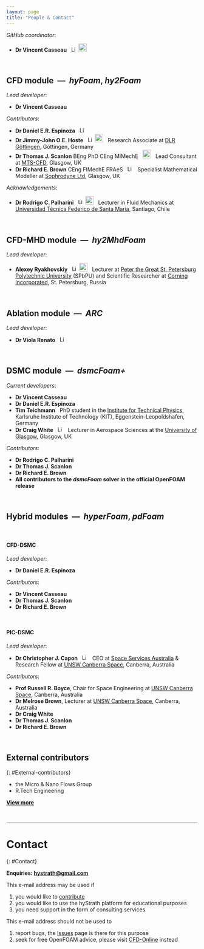 ```yaml
---
layout: page
title: "People & Contact"
---
```


_GitHub coordinator_:

* **Dr Vincent Casseau** &nbsp; <a style="text-decoration: none" href="https://uk.linkedin.com/in/vincentcasseau" target="_blank"><img src="https://i2.wp.com/poxse.com/wp-content/uploads/2016/01/linkedin-logo.jpg?ssl=1" alt="LinkedIn profile" width="15"></a> 
<a style="text-decoration: none" href="https://www.researchgate.net/profile/Vincent_Casseau" target="_blank"><img src="https://www.wur.nl/upload_mm/2/8/5/9f59698c-e156-4f33-9520-405cb7f4d9c6_researchgate_56f72ad6_490x330.png" alt="ResearchGate profile" width="22"></a>

<br>

## CFD module &nbsp;—&nbsp; __*hyFoam*__, __*hy2Foam*__  
_Lead developer_:   
* **Dr Vincent Casseau**  

_Contributors_:  
* **Dr Daniel E.R. Espinoza** &nbsp;
<a style="text-decoration: none" href="https://www.linkedin.com/in/daniel-espinoza-52862452/" target="_blank"><img src="https://i2.wp.com/poxse.com/wp-content/uploads/2016/01/linkedin-logo.jpg?ssl=1" alt="LinkedIn profile" width="15"></a>  
* **Dr Jimmy-John O.E. Hoste** &nbsp;
<a style="text-decoration: none" href="https://www.linkedin.com/in/jimmy-john-hoste-17278644/" target="_blank"><img src="https://i2.wp.com/poxse.com/wp-content/uploads/2016/01/linkedin-logo.jpg?ssl=1" alt="LinkedIn profile" width="15"></a>
<a style="text-decoration: none" href="https://www.researchgate.net/profile/Jimmy_John_Hoste" target="_blank"><img src="https://www.wur.nl/upload_mm/2/8/5/9f59698c-e156-4f33-9520-405cb7f4d9c6_researchgate_56f72ad6_490x330.png" alt="ResearchGate profile" width="22"></a> &nbsp; Research Associate at [DLR Göttingen](https://www.dlr.de/dlr/en/desktopdefault.aspx/tabid-10256), Göttingen, Germany
* **Dr Thomas J. Scanlon** BEng PhD CEng MIMechE &nbsp;
<a style="text-decoration: none" href="https://www.researchgate.net/profile/Thomas_Scanlon" target="_blank"><img src="https://www.wur.nl/upload_mm/2/8/5/9f59698c-e156-4f33-9520-405cb7f4d9c6_researchgate_56f72ad6_490x330.png" alt="ResearchGate profile" width="22"></a> &nbsp; Lead Consultant at [MTS-CFD](https://www.mts-cfd.com/), Glasgow, UK
* **Dr Richard E. Brown** CEng FIMechE FRAeS &nbsp;
<a style="text-decoration: none" href="https://www.linkedin.com/in/richard-brown-05520726/" target="_blank"><img src="https://i2.wp.com/poxse.com/wp-content/uploads/2016/01/linkedin-logo.jpg?ssl=1" alt="LinkedIn profile" width="15"></a> &nbsp; Specialist Mathematical Modeller at [Sophrodyne Ltd](http://www.sophrodyne.com/), Glasgow, UK  

_Acknowledgements_:  
* **Dr Rodrigo C. Palharini** &nbsp; 
<a style="text-decoration: none" href="https://www.linkedin.com/in/rodrigo-palharini-59316775/" target="_blank"><img src="https://i2.wp.com/poxse.com/wp-content/uploads/2016/01/linkedin-logo.jpg?ssl=1" alt="LinkedIn profile" width="15"></a> 
<a style="text-decoration: none" href="https://www.researchgate.net/profile/Rodrigo_Palharini" target="_blank"><img src="https://www.wur.nl/upload_mm/2/8/5/9f59698c-e156-4f33-9520-405cb7f4d9c6_researchgate_56f72ad6_490x330.png" alt="ResearchGate profile" width="22"></a> &nbsp; Lecturer in Fluid Mechanics at [Universidad Técnica Federico de Santa María](http://www.mecanica.usm.cl/), Santiago, Chile

<br>

## CFD-MHD module &nbsp;—&nbsp; __*hy2MhdFoam*__  
_Lead developer_:   
* **Alexey Ryakhovskiy** &nbsp;
<a style="text-decoration: none" href="https://www.linkedin.com/in/alexey-ryakhovskiy-4a1b9886/" target="_blank"><img src="https://i2.wp.com/poxse.com/wp-content/uploads/2016/01/linkedin-logo.jpg?ssl=1" alt="LinkedIn profile" width="15"></a> 
<a style="text-decoration: none" href="https://www.researchgate.net/profile/Alexey_Ryakhovskiy" target="_blank"><img src="https://www.wur.nl/upload_mm/2/8/5/9f59698c-e156-4f33-9520-405cb7f4d9c6_researchgate_56f72ad6_490x330.png" alt="ResearchGate profile" width="22"></a> &nbsp; Lecturer at [Peter the Great St. Petersburg Polytechnic University](https://english.spbstu.ru/science/) (SPbPU) and Scientific Researcher at [Corning Incorporated](https://www.corning.com/worldwide/en.html), St. Petersburg, Russia  

<br> 

## Ablation module &nbsp;—&nbsp; __*ARC*__  
_Lead developer_: 
* **Dr Viola Renato** &nbsp;
<a style="text-decoration: none" href="https://www.linkedin.com/in/viola-renato-bbbb18102/" target="_blank"><img src="https://i2.wp.com/poxse.com/wp-content/uploads/2016/01/linkedin-logo.jpg?ssl=1" alt="LinkedIn profile" width="15"></a>  

<br> 
   
## DSMC module &nbsp;—&nbsp; __*dsmcFoam+*__        
_Current developers_: 
* **Dr Vincent Casseau** 
* **Dr Daniel E.R. Espinoza**  
* **Tim Teichmann**   &nbsp; PhD student in the [Institute for Technical Physics](http://www.itep.kit.edu/english/), Karlsruhe Institute of Technology (KIT), Eggenstein-Leopoldshafen, Germany
* **Dr Craig White** &nbsp; <a style="text-decoration: none" href="https://www.linkedin.com/in/craig-white-53b70387/" target="_blank"><img src="https://i2.wp.com/poxse.com/wp-content/uploads/2016/01/linkedin-logo.jpg?ssl=1" alt="LinkedIn profile" width="15"></a> &nbsp; Lecturer in Aerospace Sciences at the [University of Glasgow](https://www.gla.ac.uk/schools/engineering/staff/craigwhite/), Glasgow, UK
 
_Contributors_:  
* **Dr Rodrigo C. Palharini**  
* **Dr Thomas J. Scanlon**  
* **Dr Richard E. Brown**  
* **All contributors to the *dsmcFoam* solver in the official OpenFOAM release** 

<br>

## Hybrid modules &nbsp;—&nbsp; __*hyperFoam*__, __*pdFoam*__  
&nbsp;

#### CFD-DSMC  
_Lead developer_:  
* **Dr Daniel E.R. Espinoza** 

_Contributors_:  
* **Dr Vincent Casseau**  
* **Dr Thomas J. Scanlon**  
* **Dr Richard E. Brown** 

&nbsp;

#### PIC-DSMC  
_Lead developer_:  
* **Dr Christopher J. Capon** &nbsp; <a style="text-decoration: none" href="https://www.linkedin.com/in/c-capon/" target="_blank"><img src="https://i2.wp.com/poxse.com/wp-content/uploads/2016/01/linkedin-logo.jpg?ssl=1" alt="LinkedIn profile" width="15"></a> &nbsp; CEO at [Space Services Australia](https://oninnovation.com.au/en/ON-teams/ON-Accelerate6-Teams/Space-Services-Australia) & Research Fellow at [UNSW Canberra Space](https://www.unsw.adfa.edu.au/space-research/mr-christopher-capon), Canberra, Australia

_Contributors_:  
* **Prof Russell R. Boyce**, Chair for Space Engineering at [UNSW Canberra Space](https://research.unsw.edu.au/people/professor-russell-robert-boyce), Canberra, Australia  
* **Dr Melrose Brown**, Lecturer at [UNSW Canberra Space](https://www.unsw.adfa.edu.au/space-research/dr-melrose-brown), Canberra, Australia    
* **Dr Craig White**  
* **Dr Thomas J. Scanlon**  
* **Dr Richard E. Brown**

<br>   

## External contributors
{: #External-contributors}

* the Micro & Nano Flows Group  
* R.Tech Engineering  

**[View more](https://vincentcasseau.github.io/contributions/#list-of-external-contributions)**   

<br>

---

# Contact
{: #Contact}

**Enquiries: hystrath@gmail.com**    

This e-mail address may be used if  
1. you would like to [contribute](https://vincentcasseau.github.io/contributions/)
2. you would like to use the hyStrath platform for educational purposes
3. you need support in the form of consulting services   

This e-mail address should not be used to
1. report bugs, the [Issues](https://github.com/vincentcasseau/hyStrath/issues) page is there for this purpose  
2. seek for free OpenFOAM advice, please visit [CFD-Online](https://www.cfd-online.com/Forums/openfoam/) instead
